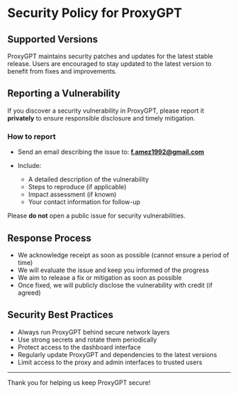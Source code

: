 # Security Policy for ProxyGPT

## Supported Versions

ProxyGPT maintains security patches and updates for the latest stable release. Users are encouraged to stay updated to the latest version to benefit from fixes and improvements.

## Reporting a Vulnerability

If you discover a security vulnerability in ProxyGPT, please report it **privately** to ensure responsible disclosure and timely mitigation.

### How to report

- Send an email describing the issue to: **f.amez1992@gmail.com**  
  

- Include:
  - A detailed description of the vulnerability  
  - Steps to reproduce (if applicable)  
  - Impact assessment (if known)  
  - Your contact information for follow-up  

Please **do not** open a public issue for security vulnerabilities.

## Response Process

- We acknowledge receipt as soon as possible (cannot ensure a period of time)  
- We will evaluate the issue and keep you informed of the progress  
- We aim to release a fix or mitigation as soon as possible  
- Once fixed, we will publicly disclose the vulnerability with credit (if agreed)

## Security Best Practices

- Always run ProxyGPT behind secure network layers  
- Use strong secrets and rotate them periodically  
- Protect access to the dashboard interface  
- Regularly update ProxyGPT and dependencies to the latest versions  
- Limit access to the proxy and admin interfaces to trusted users

---

Thank you for helping us keep ProxyGPT secure!
